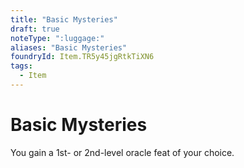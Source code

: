 ```yaml
---
title: "Basic Mysteries"
draft: true
noteType: ":luggage:"
aliases: "Basic Mysteries"
foundryId: Item.TR5y45jgRtkTiXN6
tags:
  - Item
---
```


# Basic Mysteries

You gain a 1st- or 2nd-level oracle feat of your choice.
